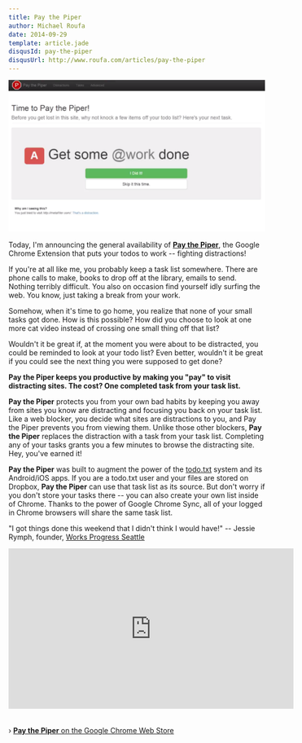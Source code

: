 ```yaml
---
title: Pay the Piper
author: Michael Roufa
date: 2014-09-29
template: article.jade
disqusId: pay-the-piper
disqusUrl: http://www.roufa.com/articles/pay-the-piper
---
```

![Pay the Piper](screenshot-youtube.png)

Today, I'm announcing the general availability of **[Pay the Piper](https://chrome.google.com/webstore/detail/pay-the-piper/iiepcdnmdcdplpmckjlaefajphcbelcm)**, the Google Chrome Extension that puts your todos to work -- fighting distractions!

If you're at all like me, you probably keep a task list somewhere. There are phone calls to make, books to drop off at the library, emails to send. Nothing terribly difficult. You also on occasion find yourself idly surfing the web. You know, just taking a break from your work. 

Somehow, when it's time to go home, you realize that none of your small tasks got done. How is this possible? How did you choose to look at one more cat video instead of crossing one small thing off that list?

Wouldn't it be great if, at the moment you were about to be distracted, you could be reminded to look at your todo list? Even better, wouldn't it be great if you could see the next thing you were supposed to get done?

**Pay the Piper keeps you productive by making you "pay" to visit distracting sites. The cost? One completed task from your task list.**

**Pay the Piper** protects you from your own bad habits by keeping you away from sites you know are distracting and focusing you back on your task list. Like a web blocker, you decide what sites are distractions to you, and Pay the Piper prevents you from viewing them. Unlike those other blockers, **Pay the Piper** replaces the distraction with a task from your task list. Completing any of your tasks grants you a few minutes to browse the distracting site. Hey, you've earned it!

**Pay the Piper** was built to augment the power of the [todo.txt](http://todotxt.com/) system and its Android/iOS apps. If you are a todo.txt user and your files are stored on Dropbox, **Pay the Piper** can use that task list as its source. But don't worry if you don't store your tasks there -- you can also create your own list inside of Chrome. Thanks to the power of Google Chrome Sync, all of your logged in Chrome browsers will share the same task list.

"I got things done this weekend that I didn't think I would have!" -- Jessie Rymph, founder, [Works Progress Seattle](http://www.worksprogressseattle.com)

<div class="videoWrapper">
<!-- Copy & Pasted from YouTube -->
<iframe width="560" height="315" src="http://www.youtube.com/embed/uXgfPZEgIhg?rel=0" frameborder="0" allowfullscreen></iframe>
</div>

&nbsp;<br>
&rsaquo; [**Pay the Piper** on the Google Chrome Web Store](https://chrome.google.com/webstore/detail/pay-the-piper/iiepcdnmdcdplpmckjlaefajphcbelcm)
